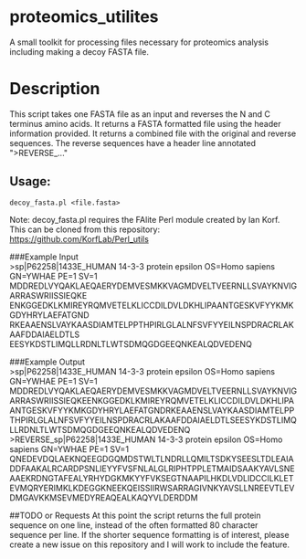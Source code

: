 # proteomics_utilites
A small toolkit for processing files necessary for proteomics analysis including making a decoy FASTA file.

# Description
This script takes one FASTA file as an input and reverses the N and C terminus amino acids. It returns a FASTA formatted file using the header information provided. It returns a combined file with the original and reverse sequences. The reverse sequences have a header line annotated ">REVERSE_..."

## Usage: 
	decoy_fasta.pl <file.fasta> 
Note: decoy_fasta.pl requires the FAlite Perl module created by Ian Korf. This can be cloned from this repository:  
https://github.com/KorfLab/Perl_utils

###Example Input  
	>sp|P62258|1433E_HUMAN 14-3-3 protein epsilon OS=Homo sapiens GN=YWHAE PE=1 SV=1
	MDDREDLVYQAKLAEQAERYDEMVESMKKVAGMDVELTVEERNLLSVAYKNVIGARRASWRIISSIEQKE
	ENKGGEDKLKMIREYRQMVETELKLICCDILDVLDKHLIPAANTGESKVFYYKMKGDYHRYLAEFATGND
	RKEAAENSLVAYKAASDIAMTELPPTHPIRLGLALNFSVFYYEILNSPDRACRLAKAAFDDAIAELDTLS
	EESYKDSTLIMQLLRDNLTLWTSDMQGDGEEQNKEALQDVEDENQ

###Example Output  
	>sp|P62258|1433E_HUMAN 14-3-3 protein epsilon OS=Homo sapiens GN=YWHAE PE=1 SV=1
	MDDREDLVYQAKLAEQAERYDEMVESMKKVAGMDVELTVEERNLLSVAYKNVIGARRASWRIISSIEQKEENKGGEDKLKMIREYRQMVETELKLICCDILDVLDKHLIPAANTGESKVFYYKMKGDYHRYLAEFATGNDRKEAAENSLVAYKAASDIAMTELPPTHPIRLGLALNFSVFYYEILNSPDRACRLAKAAFDDAIAELDTLSEESYKDSTLIMQLLRDNLTLWTSDMQGDGEEQNKEALQDVEDENQ
	>REVERSE_sp|P62258|1433E_HUMAN 14-3-3 protein epsilon OS=Homo sapiens GN=YWHAE PE=1 SV=1
	QNEDEVDQLAEKNQEEGDGQMDSTWLTLNDRLLQMILTSDKYSEESLTDLEAIADDFAAKALRCARDPSNLIEYYFVSFNLALGLRIPHTPPLETMAIDSAAKYAVLSNEAAEKRDNGTAFEALYRHYDGKMKYYFVKSEGTNAAPILHKDLVDLIDCCILKLETEVMQRYERIMKLKDEGGKNEEKQEISSIIRWSARRAGIVNKYAVSLLNREEVTLEVDMGAVKKMSEVMEDYREAQEALKAQYVLDERDDM
	
##TODO or Requests
At this point the script returns the full protein sequence on one line, instead of the often formatted 80 character sequence per line. If the shorter sequence formatting is of interest, please create a new issue on this repository and I will work to include the feature.